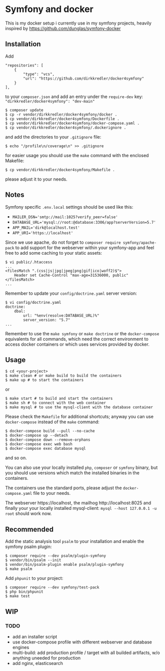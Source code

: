 # Symfony and docker

This is my docker setup i currently use in my symfony projects,
heavily inspired by https://github.com/dunglas/symfony-docker

## Installation

Add

    "repositories": [
        {
            "type": "vcs",
            "url": "https://github.com/dirkkredler/docker4symfony"
        }
    ],

to your `composer.json` and add an entry under the `require-dev` key: `"dirkkredler/docker4symfony": "dev-main"`

    $ composer update
    $ cp -r vendor/dirkkredler/docker4symfony/docker .
    $ cp vendor/dirkkredler/docker4symfony/Dockerfile .
    $ cp vendor/dirkkredler/docker4symfony/docker-compose.yaml .
    $ cp vendor/dirkkredler/docker4symfony/.dockerignore .

and add the directories to your `.gitignore` file:

    $ echo "/profile\n/coverage\n" >> .gitignore

for easier usage you should use the `make` command with the enclosed Makefile:

    $ cp vendor/dirkkredler/docker4symfony/Makefile .

please adjust it to your needs.

## Notes

Symfony specific `.env.local` settings should be used like this:

-   `MAILER_DSN='smtp://mail:1025?verify_peer=false'`
-   `DATABASE_URL='mysql://root:@database:3306/app?serverVersion=5.7'`
-   `APP_MAIL='dirk@localhost.test'`
-   `APP_URI='https://localhost'`

Since we use apache, do not forget to `composer require symfony/apache-pack` to add support for the webserver within
your symfony-app and feel free to add some caching to your static assets:

    $ vi public/.htaccess
    ...
    <filesMatch ".(css|js|jpg|jpeg|png|gif|ico|woff2)$">
    	Header set Cache-Control "max-age=31536000, public"
    </filesMatch>
    ...

Remember to update your `config/doctrine.yaml` server version:

    $ vi config/doctrine.yaml
    doctrine:
        dbal:
            url: "%env(resolve:DATABASE_URL)%"
            server_version: "5.7"
    ...

Remember to use the `make symfony` or `make doctrine` or the `docker-compose` equivalents for all commands, which need the correct environment
to access docker containers or which uses services provided by docker.

## Usage

    $ cd <your-project>
    $ make clean # or make build to build the containers
    $ make up # to start the containers

or

    $ make start # to build and start the containers
    $ make sh # to connect with the web container
    $ make mysql # to use the mysql-client with the database container

Please check the `Makefile` for additional shortcuts; anyway you can use `docker-compose` instead of the `make` command:

    $ docker-compose build --pull --no-cache
    $ docker-compose up --detach
    $ docker-compose down --remove-orphans
    $ docker-compose exec web bash
    $ docker-compose exec database mysql

and so on.

You can also use your locally installed `php`, `composer` or `symfony` binary, but you should use versions which match the installed binaries in the containers.

The containers use the standard ports, please adjust the `docker-compose.yaml` file to your needs.

The webserver https://localhost, the mailhog http://localhost:8025 and finally your
your locally installed mysql-client: `mysql --host 127.0.0.1 -u root` should work now.

## Recommended

Add the static analysis tool `psalm` to your installation and enable the symfony psalm plugin:

    $ composer require --dev psalm/plugin-symfony
    $ vendor/bin/psalm --init
    $ vendor/bin/psalm-plugin enable psalm/plugin-symfony
    $ make psalm

Add `phpunit` to your project:

    $ composer require --dev symfony/test-pack
    $ php bin/phpunit
    $ make test

## WIP

### TODO

-   add an installer script
-   use docker-compose profile with different webserver and database engines
-   multi-build: add production profile / target with all builded artifacts, w/o anything uneeded for production
-   add nginx, elasticsearch
